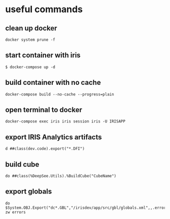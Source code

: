 # useful commands

## clean up docker

```
docker system prune -f
```

## start container with iris

```
$ docker-compose up -d
```

## build container with no cache

```
docker-compose build --no-cache --progress=plain
```

## open terminal to docker

```
docker-compose exec iris iris session iris -U IRISAPP
```

## export IRIS Analytics artifacts

```
d ##class(dev.code).export("*.DFI")
```

## build cube

```
do ##class(%DeepSee.Utils).%BuildCube("CubeName")
```

## export globals

```
do $System.OBJ.Export("dc*.GBL","/irisdev/app/src/gbl/globals.xml",,.errors)
zw errors
```
